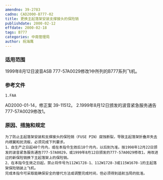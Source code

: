 ```yaml
---
amendno: 39-2783
cadno: CAD2000-B777-02
title: 更换主起落架安装支撑接头的保险销
publishdate: 2000-02-12
effdate: 2000-02-18
tags: B777
categories: 中南管理局
author: 祝海鹰
---
```


### 适用范围 
1999年8月12日波音ASB 777-57A0029修改1中所列的B777系列飞机。

### 参考文件
    1.FAA 
AD2000-01-14，修正案 39-11512。
 2.1999年8月12日颁发的波音紧急服务通告777-57A0029修改1。


### 原因、措施和规定 
    为了防止主起落架安装和支撑接头的保险销（FUSE PIN）腐蚀断裂，导致主起落架折叠并失去内襟翼和扰流板，必须完成下列要求。 
    1、自生产之日起48个月内，或在本指令生效后18个月内，以后到为准。按1998年12月22日颁发的波音紧急服务通告777-57A0029，或1999年8月12日颁发的777-57A0029修改1，用改进过的新保险销换下主起落架上的保险销。 
    2、在本指令生效之日起，禁止将件号为112W1728-1、112W1728-3或115W1670-1的主起落架保险销装上飞机。 
    完成本指令可采取能确保安全的替代方法或调整完成时间，但必须得到适航当局的批准。
  
